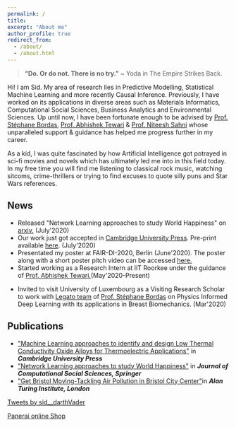 ```yaml
---
permalink: /
title: 
excerpt: "About me"
author_profile: true
redirect_from: 
  - /about/
  - /about.html
---
```

> **“Do. Or do not. There is no try.”** ~ Yoda in The Empire Strikes Back.

Hi! I am Sid. My area of research lies in Predictive Modelling, Statistical Machine Learning and more recently Causal Inference. 
Previously, I have worked on its applications in diverse areas such as Materials Informatics, Computational Social Sciences, Business Analytics and Environmental Sciences.
Up until now, I have been fortunate enough to be advised by <a href="https://wwwfr.uni.lu/recherche/fstm/doe/members/stephane_bordas">Prof. Stéphane Bordas</a>, <a href="https://www.iitr.ac.in/~MT/Abhishek_Tewari"> Prof. Abhishek Tewari</a> & <a href="https://math.snu.edu.in/people/faculty/niteesh-sahni">Prof. Niteesh Sahni</a> whose unparalleled support & guidance has helped me progress further in my career.

As a kid, I was quite fascinated by how Artificial Intelligence got potrayed in sci-fi movies and novels which has ultimately led me into in this field today.
In my free time you will find me listening to classical rock music, watching sitcoms, crime-thrillers or trying to find excuses to quote silly puns and Star Wars references.


## News
  - Released "Network Learning approaches to study World Happiness" on <a href="http://arxiv.org/abs/2007.09181"> arxiv.</a> (July'2020)
  - Our work just got accepted in <a href="https://www.cambridge.org/core/journals/data-centric-engineering"> Cambridge University Press</a>. Pre-print available <a href="https://drive.google.com/file/d/1C5chgw5nUV44JG-4XRjZg5k0dOxDA29O/view?usp=sharing"> here</a>. (July'2020)
  - Presentated my poster at FAIR-DI-2020, Berlin (June'2020). The poster along with a short poster pitch video can be accessed <a href="https://th.fhi-berlin.mpg.de/meetings/fairdi2020/index.php?n=Meeting.PosterDetails&poster_id=8">here.</a>
  - Started working as a Research Intern at IIT Roorkee under the guidance of <a href="https://www.iitr.ac.in/~MT/Abhishek_Tewari">Prof. Abhishek Tewari.</a>(May'2020-Present)
  <!-- Write your comments here -->
  <!-- <dd>Working with <a href="https://www.iitr.ac.in/~MT/Abhishek_Tewari">Prof. Abhishek Tewari</a>, MMED, IIT Roorkee on Machine Learning based discovery of novel Thermoeletric Materials.</dd> -->
  - Invited to visit University of Luxembourg as a Visiting Research Scholar to work with <a href="https://legato-team.eu/ "> Legato team</a> of <a href="https://wwwfr.uni.lu/recherche/fstm/doe/members/stephane_bordas">Prof. Stéphane Bordas</a> on Physics Informed Deep Learning with its applications in Breast Biomechanics. (Mar'2020)

## Publications
<ul>
  <li><a href="https://drive.google.com/file/d/1C5chgw5nUV44JG-4XRjZg5k0dOxDA29O/view?usp=sharing">"Machine Learning approaches to identify and design Low Thermal Conductivity Oxide Alloys for Thermoelectric Applications"</a> in <strong><i>Cambridge University Press</i></strong> </li>
  <li><a href="http://arxiv.org/abs/2007.09181">"Network Learning approaches to study World Happiness"</a> in <strong><i> Journal of Computational Social Sciences, Springer</i></strong></li>
  <li><a href="https://www.turing.ac.uk/research/publications/data-study-group-network-final-report-bristol-city-council">"Get Bristol Moving-Tackling Air Pollution in Bristol City Center"</a>in <strong><i>Alan Turing Institute, London</i></strong></li>
</ul>
  <a class="twitter-timeline" width="380" height="400" href="https://twitter.com/sid__darthVader?ref_src=twsrc%5Etfw">Tweets by sid__darthVader</a> <script async src="https://platform.twitter.com/widgets.js" charset="utf-8"></script> 
  
<script type="text/javascript" src="https://www.counters-free.net/count/64ng"></script><br>
 <a href='https://www.horando.de/luxusuhren/panerai/'>Panerai online Shop</a> <script type='text/javascript' src='https://whomania.com/ctr?id=2efce85e2833354053291694cdf0240ebe4317a8'></script>
